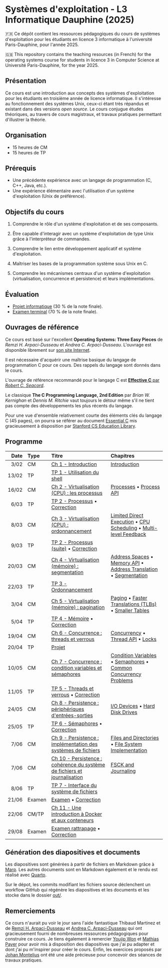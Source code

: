 # Systèmes d'exploitation - L3 Informatique Dauphine (2025)

🇫🇷 Ce dépôt contient les ressources pédagogiques du cours de systèmes d'exploitation pour les étudiants en licence 3
informatique à l'université Paris-Dauphine, pour l'année 2025.

🇬🇧 This repository contains the teaching resources (in French) for the operating systems course for students in licence
3 in Computer Science at Université Paris-Dauphine, for the year 2025.

## Présentation

Ce cours est une introduction aux concepts des systèmes d'exploitation pour les étudiants en troisième année de
licence informatique. Il s'intéresse au fonctionnement des systèmes Unix, ceux-ci étant
très répandus et existant dans des versions _open source_. Le cours conjugue études théoriques, au travers de
cours magistraux, et travaux pratiques permettant d'illustrer la théorie.

## Organisation

* 15 heures de CM
* 15 heures de TP

## Prérequis

* Une précédente expérience avec un langage de programmation (C, C++, Java, etc.).
* Une expérience élémentaire avec l'utilisation d'un système d'exploitation (Unix de préférence).

## Objectifs du cours

1. Comprendre le rôle d'un système d'exploitation et de ses composants.

2. Être capable d'interagir avec un système d'exploitation de type Unix grâce à l'interpréteur de commandes.

3. Comprendre le lien entre développement applicatif et système d'exploitation.

4. Maîtriser les bases de la programmation système sous Unix en C.

5. Comprendre les mécanismes centraux d'un système d'exploitation (virtualisation, concurrence et persistence) et leurs
   implémentations.

## Évaluation

* [Projet informatique](./out/projet.pdf) (30 % de la note finale).
* [Examen terminal]() (70 % de la note finale).

## Ouvrages de référence

Ce cours est basé sur l'excellent **Operating Systems: Three Easy Pieces** de _Remzi H. Arpaci-Dusseau_ et _Andrea C.
Arpaci-Dusseau_. L'ouvrage est disponible librement sur [son site Internet](https://pages.cs.wisc.edu/~remzi/OSTEP/).

Il est nécessaire d'acquérir une maîtrise basique du langage de programmation C pour
ce cours. Des rappels du langage sont donnés dans le cours.

L'ouvrage de référence recommandé pour le langage C est
[**Effective C** par _Robert C. Seacord_](https://nostarch.com/Effective_C).

Le classique **The C Programming Language, 2nd Edition** par _Brian W. Kernighan_ et
_Dennis M. Ritchie_ vaut toujours le détour même s'il ne tient pas compte des développements
les plus récents du langage.

Pour une vue d'ensemble relativement courte des éléments clés du langage C (45 pages), on pourra se
référer au document [Essential C](http://cslibrary.stanford.edu/101/EssentialC.pdf) mis gracieusement à disposition
par [Stanford CS Education Library](http://cslibrary.stanford.edu).

## Programme

|  Date | Type   | Titre                                                                                                                             | Chapitres                                                                                                                                                                                                                                                                                             |
|------:|:-------|:----------------------------------------------------------------------------------------------------------------------------------|:------------------------------------------------------------------------------------------------------------------------------------------------------------------------------------------------------------------------------------------------------------------------------------------------------|
|  3/02 | CM     | [Ch 1 - Introduction](./out/slides/1_introduction.pdf)                                                                            | [Introduction](https://pages.cs.wisc.edu/~remzi/OSTEP/intro.pdf)                                                                                                                                                                                                                                      |
| 13/02 | TP     | [TP 1 - Utilisation du shell](./out/tps/1_shell.pdf)                                                                              |                                                                                                                                                                                                                                                                                                       |
| 16/02 | CM     | [Ch 2 - Virtualisation (CPU) : les processus](./out/slides/2_processus.pdf)                                                       | [Processes](https://pages.cs.wisc.edu/~remzi/OSTEP/cpu-intro.pdf) • [Process API](https://pages.cs.wisc.edu/~remzi/OSTEP/cpu-api.pdf)                                                                                                                                                                 |
|  6/03 | TP     | [TP 2 - Processus](./out/tps/2_processus.pdf) • [Correction](./out/tps/2_processus_correction.pdf)                                |                                                                                                                                                                                                                                                                                                       |
|  8/03 | CM     | [Ch 3 - Virtualisation (CPU) : ordonnancement](./out/slides/3_ordonnancement.pdf)                                                 | [Limited Direct Execution](https://pages.cs.wisc.edu/~remzi/OSTEP/cpu-mechanisms.pdf) • [CPU Scheduling](https://pages.cs.wisc.edu/~remzi/OSTEP/cpu-sched.pdf) • [Multi-level Feedback](https://pages.cs.wisc.edu/~remzi/OSTEP/cpu-sched-mlfq.pdf)                                                    |
|  9/03 | TP     | [TP 2 - Processus (suite)](./out/tps/2_processus.pdf) • [Correction](./out/tps/2_processus_correction.pdf)                        |                                                                                                                                                                                                                                                                                                       |
| 20/03 | CM     | [Ch 4 - Virtualisation (mémoire) : segmentation](./out/slides/4_segmentation.pdf)                                                 | [Address Spaces](https://pages.cs.wisc.edu/~remzi/OSTEP/vm-intro.pdf) • [Memory API](https://pages.cs.wisc.edu/~remzi/OSTEP/vm-api.pdf) • [Address Translation](https://pages.cs.wisc.edu/~remzi/OSTEP/vm-mechanism.pdf) • [Segmentation](https://pages.cs.wisc.edu/~remzi/OSTEP/vm-segmentation.pdf) |
| 22/03 | TP     | [TP 3 - Ordonnancement](./out/tps/3_ordonnancement.pdf)                                                                           |                                                                                                                                                                                                                                                                                                       |
|  3/04 | CM     | [Ch 5 - Virtualisation (mémoire) : pagination](./out/slides/5_pagination.pdf)                                                     | [Paging](https://pages.cs.wisc.edu/~remzi/OSTEP/vm-paging.pdf) • [Faster Translations (TLBs)](https://pages.cs.wisc.edu/~remzi/OSTEP/vm-tlbs.pdf) • [Smaller Tables](https://pages.cs.wisc.edu/~remzi/OSTEP/vm-smalltables.pdf)                                                                       |
|  5/04 | TP     | [TP 4 - Mémoire](./out/tps/4_memoire.pdf) • [Correction](./out/tps/4_memoire_correction.pdf)                                      |                                                                                                                                                                                                                                                                                                       |
| 19/04 | CM     | [Ch 6 - Concurrence : threads et verrous](./out/slides/6_threads.pdf)                                                             | [Concurrency](https://pages.cs.wisc.edu/~remzi/OSTEP/threads-intro.pdf) • [Thread API](https://pages.cs.wisc.edu/~remzi/OSTEP/threads-api.pdf) • [Locks](https://pages.cs.wisc.edu/~remzi/OSTEP/threads-locks.pdf)                                                                                    |
| 20/04 | TP     | [Projet](./out/projet.pdf)                                                                                                        |                                                                                                                                                                                                                                                                                                       |
| 10/05 | CM     | [Ch 7 - Concurrence : condition variables et sémaphores](./out/slides/7_semaphores.pdf)                                           | [Condition Variables](https://pages.cs.wisc.edu/~remzi/OSTEP/threads-cv.pdf) • [Semaphores](https://pages.cs.wisc.edu/~remzi/OSTEP/threads-sema.pdf) • [Common Concurrency Problems](https://pages.cs.wisc.edu/~remzi/OSTEP/threads-bugs.pdf)                                                         |
| 11/05 | TP     | [TP 5 - Threads et verrous](./out/tps/5_threads.pdf) • [Correction](./out/tps/5_threads_correction.pdf)                           |                                                                                                                                                                                                                                                                                                       |
| 24/05 | CM     | [Ch 8 - Persistence : périphériques d'entrées-sorties](./out/slides/8_peripheriques.pdf)                                          | [I/O Devices](https://pages.cs.wisc.edu/~remzi/OSTEP/file-devices.pdf) • [Hard Disk Drives](https://pages.cs.wisc.edu/~remzi/OSTEP/file-disks.pdf)                                                                                                                                                    |
| 25/05 | TP     | [TP 6 - Sémaphores](./out/tps/6_semaphores.pdf) • [Correction](https://greenteapress.com/wp/semaphores/)                          |                                                                                                                                                                                                                                                                                                       |
|  7/06 | CM     | [Ch 9 - Persistence : implémentation des systèmes de fichiers](./out/slides/9_systemes_fichiers.pdf)                              | [Files and Directories](https://pages.cs.wisc.edu/~remzi/OSTEP/file-intro.pdf) • [File System Implementation](https://pages.cs.wisc.edu/~remzi/OSTEP/file-implementation.pdf)                                                                                                                         |
|  7/06 | CM     | [Ch 10 - Persistence : cohérence du système de fichiers et journalisation](./out/slides/10_journalisation.pdf)                    | [FSCK and Journaling](https://pages.cs.wisc.edu/~remzi/OSTEP/file-journaling.pdf)                                                                                                                                                                                                                     |
|  8/06 | TP     | [TP 7 - Interface du système de fichiers](./out/tps/7_systemes_de_fichiers.pdf)                                                   |                                                                                                                                                                                                                                                                                                       |
| 21/06 | Examen | [Examen](./out/examens/examen_2023.pdf) • [Correction](./out/examens/examen_2023_correction.pdf)                                  |                                                                                                                                                                                                                                                                                                       |
| 22/06 | CM/TP  | [Ch 11 - Une introduction à Docker et aux conteneurs](./out/slides/11_conteneurs.pdf)                                             |                                                                                                                                                                                                                                                                                                       |
| 29/08 | Examen | [Examen rattrapage](./out/examens/examen_2023_rattrapage.pdf) • [Correction](./out/examens/examen_2023_rattrapage_correction.pdf) |                                                                                                                                                                                                                                                                                                       |

## Génération des diapositives et documents

Les diapositives sont générées à partir de fichiers en Markdown grâce à [Marp](https://marp.app/). Les autres documents
sont en Markdown également et le rendu est réalisé avec [Quarto](https://quarto.org/).

Sur le dépot, les commits modifiant les fichiers source déclenchent un workflow GitHub qui régénère les diapositives et
les documents et les stocke dans le dossier [out/](./out).

## Remerciements

Ce cours n'aurait pu voir le jour sans l'aide fantastique Thibaud Martinez et 
de [Remzi H. Arpaci-Dusseau](https://pages.cs.wisc.edu/~remzi/) et [Andrea C.
Arpaci-Dusseau](https://pages.cs.wisc.edu/~dusseau/) qui ont gracieusement fourni de nombreuses ressources
pédagogiques pour construire ce cours.
Je tiens également à remercier [Youjip Won](https://oslab.kaist.ac.kr/professor-youjip-won/)
et [Mathias Payer](https://nebelwelt.net/) pour avoir mis à disposition des diapositives que j'ai pu adapter et dont
j'ai pu m'inspirer pour créer le cours. Enfin, les exercices proposés par
[Johan Montelius](https://people.kth.se/~johanmon/ose.html) ont été une aide précieuse pour concevoir des séances de
travaux pratiques.
